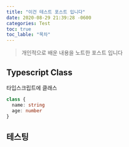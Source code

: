 ```yaml
---
title: "이건 테스트 포스트 입니다"
date: 2020-08-29 21:39:28 -0600
categories: Test
toc: true
toc_lable: "목차"
---
```



> 개인적으로 배운 내용을 노트한 포스트 입니다

## Typescript Class

타입스크립트에 클래스

```ts
class {
  name: string
  age: number
}
```

## 테스팅

